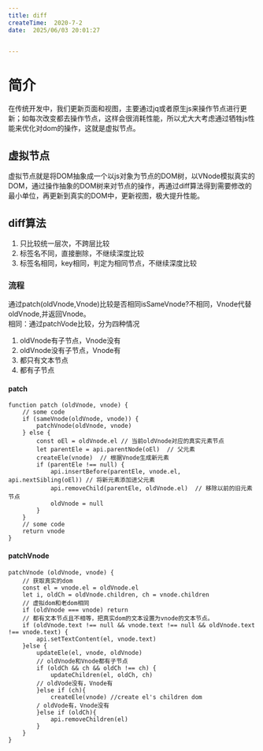 ```yaml
---
title: diff
createTime:  2020-7-2
date:  2025/06/03 20:01:27


---
```


# 简介
在传统开发中，我们更新页面和视图，主要通过jq或者原生js来操作节点进行更新；如每次改变都去操作节点，这样会很消耗性能，所以尤大大考虑通过牺牲js性能来优化对dom的操作，这就是虚拟节点。
## 虚拟节点
虚拟节点就是将DOM抽象成一个以js对象为节点的DOM树，以VNode模拟真实的DOM，通过操作抽象的DOM树来对节点的操作，再通过diff算法得到需要修改的最小单位，再更新到真实的DOM中，更新视图，极大提升性能。

## diff算法
1. 只比较统一层次，不跨层比较  
2. 标签名不同，直接删除，不继续深度比较 
3. 标签名相同，key相同，判定为相同节点，不继续深度比较

### 流程
通过patch(oldVnode,Vnode)比较是否相同isSameVnode?不相同，Vnode代替oldVnode,并返回Vnode。  
相同：通过patchVode比较，分为四种情况
1. oldVnode有子节点，Vnode没有  
2. oldVnode没有子节点，Vnode有
3. 都只有文本节点
4. 都有子节点

#### patch
```
function patch (oldVnode, vnode) {
    // some code
    if (sameVnode(oldVnode, vnode)) {
        patchVnode(oldVnode, vnode)
    } else {
        const oEl = oldVnode.el // 当前oldVnode对应的真实元素节点
        let parentEle = api.parentNode(oEl)  // 父元素
        createEle(vnode)  // 根据Vnode生成新元素
        if (parentEle !== null) {
            api.insertBefore(parentEle, vnode.el, api.nextSibling(oEl)) // 将新元素添加进父元素
            api.removeChild(parentEle, oldVnode.el)  // 移除以前的旧元素节点
            oldVnode = null
        }
    }
    // some code 
    return vnode
}
```

#### patchVnode
```
patchVnode (oldVnode, vnode) {
    // 获取真实的dom
    const el = vnode.el = oldVnode.el
    let i, oldCh = oldVnode.children, ch = vnode.children
    // 虚拟dom和老dom相同
    if (oldVnode === vnode) return
    // 都有文本节点且不相等，把真实dom的文本设置为vnode的文本节点。
    if (oldVnode.text !== null && vnode.text !== null && oldVnode.text !== vnode.text) {
        api.setTextContent(el, vnode.text)
    }else {
        updateEle(el, vnode, oldVnode)
        // oldVnode和Vnode都有子节点
        if (oldCh && ch && oldCh !== ch) {
            updateChildren(el, oldCh, ch)
        // oldVode没有，Vnode有
        }else if (ch){
            createEle(vnode) //create el's children dom
        / oldVode有，Vnode没有
        }else if (oldCh){
            api.removeChildren(el)
        }
    }
}
```